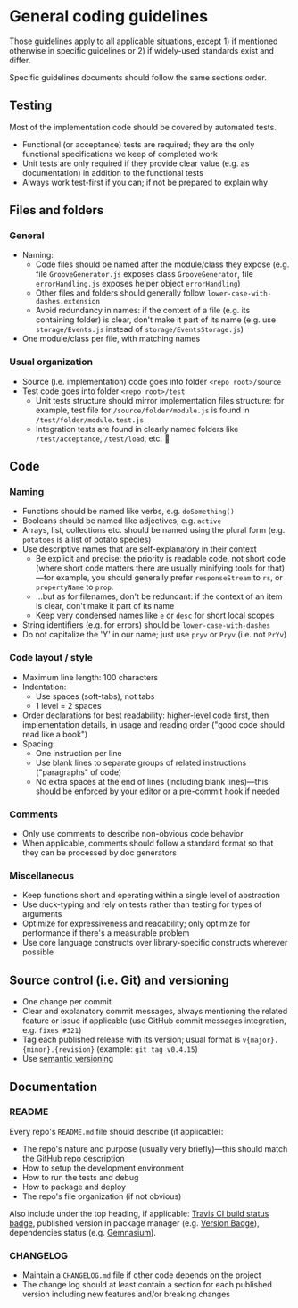 # General coding guidelines

Those guidelines apply to all applicable situations, except 1) if mentioned otherwise in specific guidelines or 2) if widely-used standards exist and differ.

Specific guidelines documents should follow the same sections order.


## Testing

Most of the implementation code should be covered by automated tests.

- Functional (or acceptance) tests are required; they are the only functional specifications we keep of completed work
- Unit tests are only required if they provide clear value (e.g. as documentation) in addition to the functional tests
- Always work test-first if you can; if not be prepared to explain why


## Files and folders

### General

- Naming:
	- Code files should be named after the module/class they expose (e.g. file `GrooveGenerator.js` exposes class `GrooveGenerator`, file `errorHandling.js` exposes helper object `errorHandling`)
	- Other files and folders should generally follow `lower-case-with-dashes.extension`
	- Avoid redundancy in names: if the context of a file (e.g. its containing folder) is clear, don't make it part of its name (e.g. use `storage/Events.js` instead of `storage/EventsStorage.js`)
- One module/class per file, with matching names

### Usual organization

- Source (i.e. implementation) code goes into folder `<repo root>/source`
- Test code goes into folder `<repo root>/test`
	- Unit tests structure should mirror implementation files structure: for example, test file for `/source/folder/module.js` is found in `/test/folder/module.test.js`
	- Integration tests are found in clearly named folders like `/test/acceptance`, `/test/load`, etc.


## Code

### Naming

- Functions should be named like verbs, e.g. `doSomething()`
- Booleans should be named like adjectives, e.g. `active`
- Arrays, list, collections etc. should be named using the plural form (e.g. `potatoes` is a list of potato species)
- Use descriptive names that are self-explanatory in their context
	- Be explicit and precise: the priority is readable code, not short code (where short code matters there are usually minifying tools for that)—for example, you should generally prefer `responseStream` to `rs`, or `propertyName` to `prop`.
	- ...but as for filenames, don't be redundant: if the context of an item is clear, don't make it part of its name
	- Keep very condensed names like `e` or `desc` for short local scopes
- String identifiers (e.g. for errors) should be `lower-case-with-dashes`
- Do not capitalize the 'Y' in our name; just use `pryv` or `Pryv` (i.e. not `PrYv`)

### Code layout / style

- Maximum line length: 100 characters
- Indentation:
	- Use spaces (soft-tabs), not tabs
	- 1 level = 2 spaces
- Order declarations for best readability: higher-level code first, then implementation details, in usage and reading order ("good code should read like a book")
- Spacing:
	- One instruction per line
	- Use blank lines to separate groups of related instructions ("paragraphs" of code)
	- No extra spaces at the end of lines (including blank lines)—this should be enforced by your editor or a pre-commit hook if needed

### Comments

- Only use comments to describe non-obvious code behavior
- When applicable, comments should follow a standard format so that they can be processed by doc generators

### Miscellaneous

- Keep functions short and operating within a single level of abstraction
- Use duck-typing and rely on tests rather than testing for types of arguments
- Optimize for expressiveness and readability; only optimize for performance if there's a measurable problem
- Use core language constructs over library-specific constructs wherever possible


## Source control (i.e. Git) and versioning

- One change per commit
- Clear and explanatory commit messages, always mentioning the related feature or issue  if applicable (use GitHub commit messages integration, e.g. `fixes #321`)
- Tag each published release with its version; usual format is `v{major}.{minor}.{revision}` (example: `git tag v0.4.15`)
- Use [semantic versioning](http://semver.org/)


## Documentation

### README

Every repo's `README.md` file should describe (if applicable):

- The repo's nature and purpose (usually very briefly)—this should match the GitHub repo description
- How to setup the development environment
- How to run the tests and debug
- How to package and deploy
- The repo's file organization (if not obvious)

Also include under the top heading, if applicable: [Travis CI build status badge](http://about.travis-ci.org/docs/user/status-images/), published version in package manager (e.g. [Version Badge](http://badge.fury.io)), dependencies status (e.g. [Gemnasium](https://gemnasium.com)).

### CHANGELOG

- Maintain a `CHANGELOG.md` file if other code depends on the project
- The change log should at least contain a section for each published version including new features and/or breaking changes
